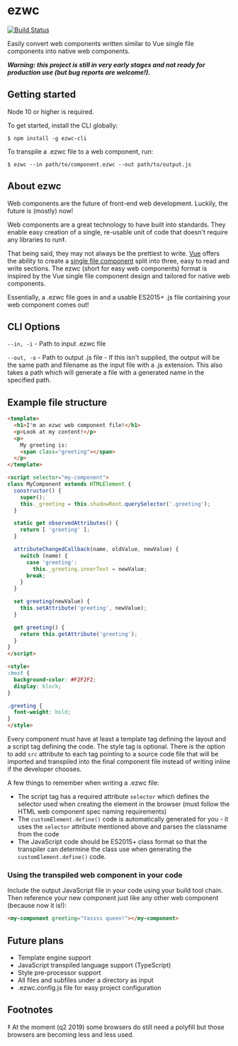 # ezwc

[![Build Status](https://travis-ci.org/pynklynn/ezwc.svg?branch=master)](https://travis-ci.org/pynklynn/ezwc)

Easily convert web components written similar to Vue single file components into native web components.

**_Warning: this project is still in very early stages and not ready for production use (but bug reports are welcome!)._**

## Getting started

Node 10 or higher is required.

To get started, install the CLI globally:

```shell
$ npm install -g ezwc-cli
```

To transpile a .ezwc file to a web component, run:

```shell
$ ezwc --in path/to/component.ezwc --out path/to/output.js
```

## About ezwc

Web components are the future of front-end web development. Luckily, the future is (mostly) now!

Web components are a great technology to have built into standards. They enable easy creation of a single, re-usable unit of code that doesn't require any libraries to run‡.

That being said, they may not always be the prettiest to write. [Vue](https://vuejs.org/) offers the ability to create a [single file component](https://vuejs.org/v2/guide/single-file-components.html) split into three, easy to read and write sections. The ezwc (short for easy web components) format is inspired by the Vue single file component design and tailored for native web components.

Essentially, a .ezwc file goes in and a usable ES2015+ .js file containing your web component comes out!

## CLI Options

`--in, -i` - Path to input .ezwc file

`--out, -o` - Path to output .js file - If this isn't supplied, the output will be the same path and filename as the input file with a .js extension. This also takes a path which will generate a file with a generated name in the specified path.

## Example file structure

```html
<template>
  <h1>I'm an ezwc web component file!</h1>
  <p>Look at my content!</p>
  <p>
    My greeting is:
    <span class="greeting"></span>
  </p>
</template>

<script selector="my-component">
class MyComponent extends HTMLElement {
  constructor() {
    super();
    this._greeting = this.shadowRoot.querySelector('.greeting');
  }

  static get observedAttributes() {
    return [ 'greeting' ];
  }

  attributeChangedCallback(name, oldValue, newValue) {
    switch (name) {
      case 'greeting':
        this._greeting.innerText = newValue;
      break;
    }
  }

  set greeting(newValue) {
    this.setAttribute('greeting', newValue);
  }

  get greeting() {
    return this.getAttribute('greeting');
  }
}
</script>

<style>
:host {
  background-color: #F2F2F2;
  display: block;
}

.greeting {
  font-weight: bold;
}
</style>
```

Every component must have at least a template tag defining the layout and a script tag defining the code. The style tag is optional. There is the option to add `src` attribute to each tag pointing to a source code file that will be imported and transpiled into the final component file instead of writing inline if the developer chooses.

A few things to remember when writing a .ezwc file:

* The script tag has a required attribute `selector` which defines the selector used when creating the element in the browser (must follow the HTML web component spec naming requirements)
* The `customElement.define()` code is automatically generated for you - it uses the `selector` attribute mentioned above and parses the classname from the code
* The JavaScript code should be ES2015+ class format so that the transpiler can determine the class use when generating the `customElement.define()` code.

### Using the transpiled web component in your code

Include the output JavaScript file in your code using your build tool chain. Then reference your new component just like any other web component (because now it is!):

```html
<my-component greeting="Yassss queen!"></my-component>
```

## Future plans

* Template engine support
* JavaScript transpiled language support (TypeScript)
* Style pre-processor support
* All files and subfiles under a directory as input
* .ezwc.config.js file for easy project configuration

## Footnotes

‡ At the moment (q2 2019) some browsers do still need a polyfill but those browsers are becoming less and less used.
